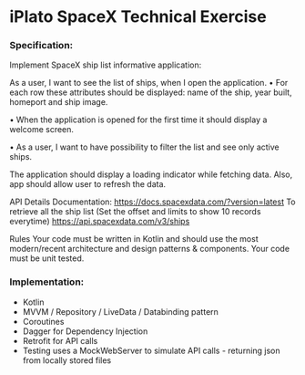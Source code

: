 # iPlato SpaceX Technical Exercise

### Specification:
Implement SpaceX ship list informative application:

As a user, I want to see the list of ships, when I open the application.
•	For each row these attributes should be displayed: name of the ship, year built, homeport and ship image.

•	When the application is opened for the first time it should display a welcome screen.

•	As a user, I want to have possibility to filter the list and see only active ships.

The application should display a loading indicator while fetching data.
Also, app should allow user to refresh the data.

API Details
Documentation:
https://docs.spacexdata.com/?version=latest
To retrieve all the ship list (Set the offset and limits to show 10 records everytime)
https://api.spacexdata.com/v3/ships

Rules
Your code must be written in Kotlin and should use the most modern/recent architecture and design patterns & components.
Your code must be unit tested.


### Implementation:
- Kotlin
- MVVM / Repository / LiveData / Databinding pattern
- Coroutines
- Dagger for Dependency Injection
- Retrofit for API calls
- Testing uses a MockWebServer to simulate API calls - returning json from locally stored files
